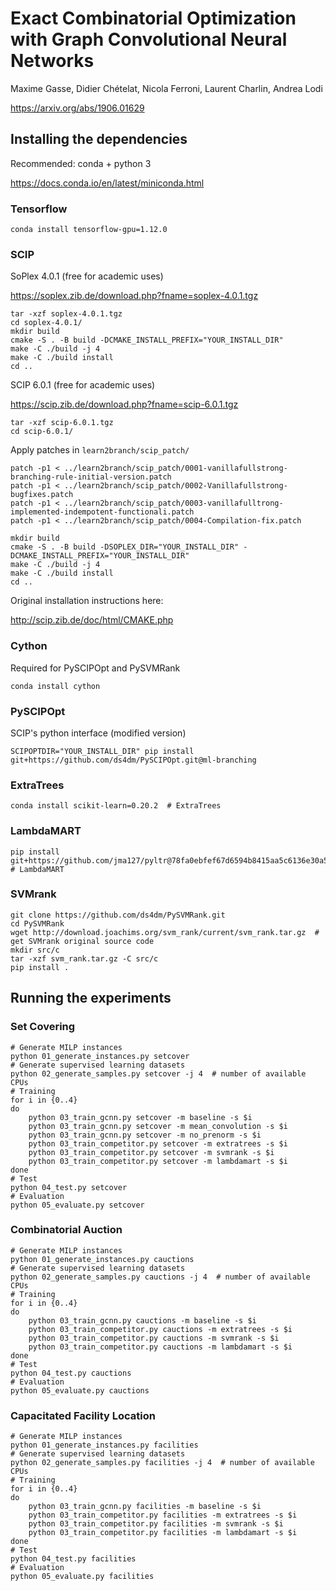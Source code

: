 # Exact Combinatorial Optimization with Graph Convolutional Neural Networks

Maxime Gasse, Didier Chételat, Nicola Ferroni, Laurent Charlin, Andrea Lodi

https://arxiv.org/abs/1906.01629

## Installing the dependencies

Recommended: conda + python 3

https://docs.conda.io/en/latest/miniconda.html

### Tensorflow
```
conda install tensorflow-gpu=1.12.0
```

### SCIP

SoPlex 4.0.1 (free for academic uses)

https://soplex.zib.de/download.php?fname=soplex-4.0.1.tgz

```
tar -xzf soplex-4.0.1.tgz
cd soplex-4.0.1/
mkdir build
cmake -S . -B build -DCMAKE_INSTALL_PREFIX="YOUR_INSTALL_DIR"
make -C ./build -j 4
make -C ./build install
cd ..
```

SCIP 6.0.1 (free for academic uses)

https://scip.zib.de/download.php?fname=scip-6.0.1.tgz

```
tar -xzf scip-6.0.1.tgz
cd scip-6.0.1/
```

Apply patches in `learn2branch/scip_patch/`

```
patch -p1 < ../learn2branch/scip_patch/0001-vanillafullstrong-branching-rule-initial-version.patch
patch -p1 < ../learn2branch/scip_patch/0002-Vanillafullstrong-bugfixes.patch
patch -p1 < ../learn2branch/scip_patch/0003-vanillafulltrong-implemented-indempotent-functionali.patch
patch -p1 < ../learn2branch/scip_patch/0004-Compilation-fix.patch
```

```
mkdir build
cmake -S . -B build -DSOPLEX_DIR="YOUR_INSTALL_DIR" -DCMAKE_INSTALL_PREFIX="YOUR_INSTALL_DIR"
make -C ./build -j 4
make -C ./build install
cd ..
```

Original installation instructions here:

http://scip.zib.de/doc/html/CMAKE.php

### Cython

Required for PySCIPOpt and PySVMRank
```
conda install cython
```

### PySCIPOpt

SCIP's python interface (modified version)

```
SCIPOPTDIR="YOUR_INSTALL_DIR" pip install git+https://github.com/ds4dm/PySCIPOpt.git@ml-branching
```

### ExtraTrees
```
conda install scikit-learn=0.20.2  # ExtraTrees
```

### LambdaMART
```
pip install git+https://github.com/jma127/pyltr@78fa0ebfef67d6594b8415aa5c6136e30a5e3395  # LambdaMART
```

### SVMrank
```
git clone https://github.com/ds4dm/PySVMRank.git
cd PySVMRank
wget http://download.joachims.org/svm_rank/current/svm_rank.tar.gz  # get SVMrank original source code
mkdir src/c
tar -xzf svm_rank.tar.gz -C src/c
pip install .
```

## Running the experiments

### Set Covering
```
# Generate MILP instances
python 01_generate_instances.py setcover
# Generate supervised learning datasets
python 02_generate_samples.py setcover -j 4  # number of available CPUs
# Training
for i in {0..4}
do
    python 03_train_gcnn.py setcover -m baseline -s $i
    python 03_train_gcnn.py setcover -m mean_convolution -s $i
    python 03_train_gcnn.py setcover -m no_prenorm -s $i
    python 03_train_competitor.py setcover -m extratrees -s $i
    python 03_train_competitor.py setcover -m svmrank -s $i
    python 03_train_competitor.py setcover -m lambdamart -s $i
done
# Test
python 04_test.py setcover
# Evaluation
python 05_evaluate.py setcover
```

### Combinatorial Auction
```
# Generate MILP instances
python 01_generate_instances.py cauctions
# Generate supervised learning datasets
python 02_generate_samples.py cauctions -j 4  # number of available CPUs
# Training
for i in {0..4}
do
    python 03_train_gcnn.py cauctions -m baseline -s $i
    python 03_train_competitor.py cauctions -m extratrees -s $i
    python 03_train_competitor.py cauctions -m svmrank -s $i
    python 03_train_competitor.py cauctions -m lambdamart -s $i
done
# Test
python 04_test.py cauctions
# Evaluation
python 05_evaluate.py cauctions
```

### Capacitated Facility Location
```
# Generate MILP instances
python 01_generate_instances.py facilities
# Generate supervised learning datasets
python 02_generate_samples.py facilities -j 4  # number of available CPUs
# Training
for i in {0..4}
do
    python 03_train_gcnn.py facilities -m baseline -s $i
    python 03_train_competitor.py facilities -m extratrees -s $i
    python 03_train_competitor.py facilities -m svmrank -s $i
    python 03_train_competitor.py facilities -m lambdamart -s $i
done
# Test
python 04_test.py facilities
# Evaluation
python 05_evaluate.py facilities
```

